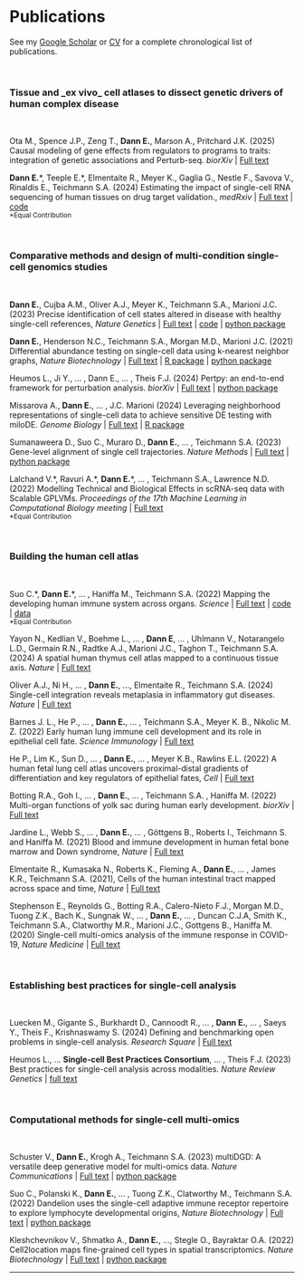 # Publications

See my [Google Scholar](https://scholar.google.com/citations?hl=en&user=J2NQ29wAAAAJ&view_op=list_works) or [CV](https://emdann.github.io/_static/Dann-cv.pdf) for a complete chronological list of publications.

<br>
<h3>Tissue and _ex vivo_ cell atlases to dissect genetic drivers of human complex disease</h3>
<br>

Ota M., Spence J.P., Zeng T., **Dann E.**, Marson A., Pritchard J.K. (2025) Causal modeling of gene effects from regulators to programs to traits: integration of genetic associations and Perturb-seq. _biorXiv_ | [Full text](https://www.biorxiv.org/content/10.1101/2025.01.22.634424v1)

__Dann E.__\*, Teeple E.\*, Elmentaite R., Meyer K., Gaglia G., Nestle F., Savova V., Rinaldis E., Teichmann S.A. (2024) Estimating the impact of single-cell RNA sequencing of human tissues on drug target validation., _medRxiv_ | [Full text](https://www.medrxiv.org/content/10.1101/2024.04.04.24305313v2.full.pdf) | 
[code](https://github.com/emdann/sc_target_evidence)  
<sup>\*Equal Contribution</sup>

<br>
<h3>Comparative methods and design of multi-condition single-cell genomics studies</h3>
<br>

**Dann E.**, Cujba A.M., Oliver A.J., Meyer K., Teichmann S.A., Marioni J.C. (2023) Precise identification of cell states altered in disease with healthy single-cell references, _Nature Genetics_ | [Full text](https://www.nature.com/articles/s41588-023-01523-7) | 
[code](https://github.com/MarioniLab/oor_design_reproducibility) | 
[python package](https://github.com/MarioniLab/oor_benchmark)

**Dann E.**, Henderson N.C., Teichmann S.A., Morgan M.D., Marioni J.C. (2021) Differential abundance testing on single-cell data using k-nearest neighbor graphs, _Nature Biotechnology_ |
[Full text](https://www.nature.com/articles/s41587-021-01033-z) | 
[R package](https://github.com/MarioniLab/miloR) | 
[python package](https://github.com/emdann/milopy)

Heumos L., Ji Y., ... , Dann E., ... , Theis F.J. (2024) Pertpy: an end-to-end framework for perturbation analysis. _biorXiv_ | [Full text](https://www.biorxiv.org/content/10.1101/2024.08.04.606516v1.full) | [python package](https://github.com/scverse/pertpy)

Missarova A., **Dann E.**, ... , J.C. Marioni (2024) Leveraging neighborhood representations of single-cell data to achieve sensitive DE testing with miloDE. _Genome Biology_ | [Full text](https://link.springer.com/article/10.1186/s13059-024-03334-3) | [R package](https://github.com/MarioniLab/miloDE)

Sumanaweera D., Suo C., Muraro D., **Dann E.**, ... , Teichmann S.A. (2023) Gene-level alignment of single cell trajectories. _Nature Methods_ | [Full text](https://www.nature.com/articles/s41592-024-02378-4) | [python package](https://github.com/Teichlab/Genes2Genes)

Lalchand V.\*, Ravuri A.\*, __Dann E.__\*, ... , Teichmann S.A., Lawrence N.D. (2022) Modelling Technical and Biological Effects in scRNA-seq data with Scalable GPLVMs. _Proceedings of the 17th Machine Learning in Computational Biology meeting_ | [Full text](https://proceedings.mlr.press/v200/lalchand22a)   
<sup>\*Equal Contribution</sup> 

<br>
<h3>Building the human cell atlas</h3>
<br>

Suo C.\*, __Dann E.__\*, ... , Haniffa M., Teichmann S.A. (2022) Mapping the developing human immune system across organs. _Science_ |
[Full text](https://www.science.org/doi/10.1126/science.abo0510#con2) | [code](https://github.com/Teichlab/Pan_fetal_immune) | [data](https://developmental.cellatlas.io/fetal-immune)  
<sup>\*Equal Contribution</sup>  

Yayon N., Kedlian V., Boehme L., ... , **Dann E**, ... , Uhlmann V., Notarangelo L.D., Germain R.N., Radtke A.J., Marioni J.C., Taghon T., Teichmann S.A. (2024) A spatial human thymus cell atlas mapped to a continuous tissue axis. _Nature_ | [Full text](https://www.nature.com/articles/s41586-024-07944-6)

Oliver A.J., Ni H., ... , **Dann E.**, ..., Elmentaite R., Teichmann S.A. (2024) Single-cell integration reveals metaplasia in inflammatory gut diseases. _Nature_ | [Full text](https://www.nature.com/articles/s41586-024-07571-1)

Barnes J. L., He P., ... , **Dann E.**, ... , Teichmann S.A., Meyer K. B., Nikolic M. Z.  (2022) Early human lung immune cell development and its role in epithelial cell fate. _Science Immunology_ | [Full text](https://www.science.org/doi/abs/10.1126/sciimmunol.adf9988)

He P., Lim K., Sun D., ... , **Dann E.**, ... , Meyer K.B., Rawlins E.L. (2022) A human fetal lung cell atlas uncovers proximal-distal gradients of differentiation and key regulators of epithelial fates, _Cell_ |
[Full text](https://www.cell.com/cell/fulltext/S0092-8674(22)01415-5?_returnURL=https%3A%2F%2Flinkinghub.elsevier.com%2Fretrieve%2Fpii%2FS0092867422014155%3Fshowall%3Dtrue)

Botting R.A., Goh I., ... , **Dann E.**, ... , Teichmann S.A. , Haniffa M. (2022) Multi-organ functions of yolk sac during human early development. _biorXiv_ |
[Full text](https://www.biorxiv.org/content/10.1101/2022.08.03.502475v1.full.pdf) 

Jardine L., Webb S., ... , **Dann E.**, ... , Göttgens B., Roberts I., Teichmann S. and Haniffa M. (2021) Blood and immune development in human fetal bone marrow and Down syndrome, _Nature_ |
[Full text](https://doi.org/10.1038/s41586-021-03929-x)

Elmentaite R., Kumasaka N., Roberts K., Fleming A., **Dann E.**, ... , James K.R., Teichmann S.A. (2021), Cells of the human intestinal tract mapped across space and time, _Nature_ |
[Full text](https://www.nature.com/articles/s41586-021-03852-1)

Stephenson E., Reynolds G., Botting R.A., Calero-Nieto F.J., Morgan M.D., Tuong Z.K., Bach K., Sungnak W., ... , **Dann E.**, ... , Duncan C.J.A, Smith K., Teichmann S.A., Clatworthy M.R., Marioni J.C., Gottgens B., Haniffa M. (2020) Single-cell multi-omics analysis of the immune response in COVID-19, _Nature Medicine_ |
[Full text](https://www.nature.com/articles/s41591-021-01329-2)

<br>
<h3>Establishing best practices for single-cell analysis</h3>
<br>

Luecken M., Gigante S., Burkhardt D., Cannoodt R., ... , **Dann E.**, ... , Saeys Y., Theis F., Krishnaswamy S. (2024) Defining and benchmarking open problems in single-cell analysis. _Research Square_ | [Full text](https://pmc.ncbi.nlm.nih.gov/articles/PMC11030530/)

Heumos L., ... **Single-cell Best Practices Consortium**, ... , Theis F.J. (2023) Best practices for single-cell analysis across modalities. _Nature Review Genetics_ | [full text](https://www.nature.com/articles/s41576-023-00586-w)

<br>
<h3>Computational methods for single-cell multi-omics</h3>
<br>

Schuster V., **Dann E.**, Krogh A., Teichmann S.A. (2023) multiDGD: A versatile deep generative model for multi-omics data. _Nature Communications_ | [Full text](https://www.nature.com/articles/s41467-024-53340-z) | [python package](https://github.com/Center-for-Health-Data-Science/multiDGD)

Suo C., Polanski K., **Dann E.**, ... ,  Tuong Z.K., Clatworthy M., Teichmann S.A. (2022) Dandelion uses the single-cell adaptive immune receptor repertoire to explore lymphocyte developmental origins, _Nature Biotechnology_  | [Full text](https://www.nature.com/articles/s41587-023-01734-7) | 
[python package](https://github.com/zktuong/dandelion)

Kleshchevnikov V., Shmatko A., **Dann E.**, ..., Stegle O.,  Bayraktar O.A. (2022) Cell2location maps fine-grained cell types in spatial transcriptomics. _Nature Biotechnology_ |
[Full text](https://doi.org/10.1038/s41587-021-01139-4) |
[python package](https://cell2location.readthedocs.io/)

----